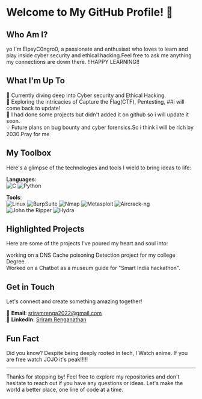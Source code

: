 # Welcome to My GitHub Profile! 👋

## Who Am I?
yo I'm ElpsyC0ngro0, a passionate and enthusiast who loves to learn and play inside cyber security and ethical hacking.Feel free to ask me anything my connections are down there. !!HAPPY LEARNING!!

## What I'm Up To
🚀 Currently diving deep into Cyber security and Ethical Hacking.  
🌟 Exploring the intricacies of Capture the Flag(CTF), Pentesting, ##i will come back to update!    
🤝 I had done some projects but didn't added it on github so i will update it soon.    
💡 Future plans on bug bounty and cyber forensics.So i think i will be rich by 2030.Pray for me  

## My Toolbox
Here's a glimpse of the technologies and tools I wield to bring ideas to life:

**Languages**:  
![C](https://img.shields.io/badge/-C-A8B9CC?style=flat&logo=c&logoColor=white) ![Python](https://img.shields.io/badge/-Python-3776AB?style=flat&logo=python&logoColor=white)

**Tools**:  
![Linux](https://img.shields.io/badge/-Linux-FCC624?style=flat&logo=linux&logoColor=black) ![BurpSuite](https://img.shields.io/badge/-BurpSuite-FF6600?style=flat&logo=burp-suite&logoColor=white) ![Nmap](https://img.shields.io/badge/-Nmap-4682B4?style=flat&logo=nmap&logoColor=white) ![Metasploit](https://img.shields.io/badge/-Metasploit-0576B6?style=flat&logo=metasploit&logoColor=white) ![Aircrack-ng](https://img.shields.io/badge/-Aircrack--ng-008000?style=flat&logo=aircrack-ng&logoColor=white) ![John the Ripper](https://img.shields.io/badge/-John%20the%20Ripper-8A2BE2?style=flat&logo=hack-the-box&logoColor=white) ![Hydra](https://img.shields.io/badge/-Hydra-FF4500?style=flat&logo=hydra&logoColor=white)

## Highlighted Projects
Here are some of the projects I've poured my heart and soul into:

working on a DNS Cache poisoning Detection project for my college Degree.  
Worked on a Chatbot as a museum guide for "Smart India hackathon".  


## Get in Touch
Let's connect and create something amazing together!

📧 **Email**: sriramrenga2022@gmail.com  
💼 **LinkedIn**: [Sriram Renganathan](https://www.linkedin.com/in/sriram-renganathan-9137b6257)

## Fun Fact
Did you know? Despite being deeply rooted in tech, I Watch anime. If you are free watch JOJO it's peak!!!!!

---

Thanks for stopping by! Feel free to explore my repositories and don't hesitate to reach out if you have any questions or ideas. Let's make the world a better place, one line of code at a time.
